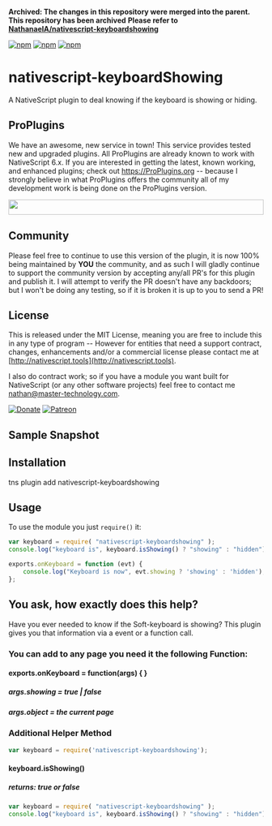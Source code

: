 **Archived: The changes in this repository were merged into the parent. This repository has been archived**
**Please refer to [NathanaelA/nativescript-keyboardshowing](https://github.com/NathanaelA/nativescript-keyboardshowing)**

[![npm](https://img.shields.io/npm/v/nativescript-keyboardshowing.svg)](https://www.npmjs.com/package/nativescript-keyboardshowing)
[![npm](https://img.shields.io/npm/l/nativescript-keyboardshowing.svg)](https://www.npmjs.com/package/nativescript-keyboardshowing)
[![npm](https://img.shields.io/npm/dt/nativescript-keyboardshowing.svg?label=npm%20d%2fls)](https://www.npmjs.com/package/nativescript-keyboardshowing)

# nativescript-keyboardShowing
A NativeScript plugin to deal knowing if the keyboard is showing or hiding.

## ProPlugins
We have an awesome, new service in town!   This service provides tested new and upgraded plugins.  All ProPlugins are already known to work with NativeScript 6.x.
If you are interested in getting the latest, known working, and enhanced plugins; check out <a href="https://proplugins.org">https://ProPlugins.org</a> -- because I strongly believe in what ProPlugins offers the community all of my development work is being done on the ProPlugins version.

<a href="https://proplugins.org"><img src="https://proplugins.org/logos/unmaintained.svg" height="30px" width="100%"></a>

## Community
Please feel free to continue to use this version of the plugin, it is now 100% being maintained by **YOU** the community, and as such
I will gladly continue to support the community version by accepting any/all PR's for this plugin and publish it.  I will attempt to verify the PR doesn't have any backdoors; but I won't be doing any testing, so if it is broken it is up to you to send a PR!

## License

This is released under the MIT License, meaning you are free to include this in any type of program -- However for entities that need a support contract, changes, enhancements and/or a commercial license please contact me at [http://nativescript.tools](http://nativescript.tools).

I also do contract work; so if you have a module you want built for NativeScript (or any other software projects) feel free to contact me [nathan@master-technology.com](mailto://nathan@master-technology.com).

[![Donate](https://img.shields.io/badge/Donate-PayPal-brightgreen.svg?style=plastic)](https://www.paypal.com/cgi-bin/webscr?cmd=_donations&business=HN8DDMWVGBNQL&lc=US&item_name=Nathanael%20Anderson&item_number=nativescript%2dkeyboardshowing&no_note=1&no_shipping=1&currency_code=USD&bn=PP%2dDonationsBF%3ax%3aNonHosted)
[![Patreon](https://img.shields.io/badge/Pledge-Patreon-brightgreen.svg?style=plastic)](https://www.patreon.com/NathanaelA)

## Sample Snapshot
 

## Installation 

tns plugin add nativescript-keyboardshowing  


## Usage

To use the module you just `require()` it:

 
```js
var keyboard = require( "nativescript-keyboardshowing" );
console.log("keyboard is", keyboard.isShowing() ? "showing" : "hidden");

exports.onKeyboard = function (evt) {
    console.log("Keyboard is now", evt.showing ? 'showing' : 'hidden');
};
```



## You ask, how exactly does this help?
Have you ever needed to know if the Soft-keyboard is showing?   This plugin gives you that information via a event or a function call.


### You can add to any page you need it the following Function:
#### exports.onKeyboard = function(args) { } 
##### args.showing = true | false
##### args.object = the current page


### Additional Helper Method

```js 
var keyboard = require('nativescript-keyboardshowing');
``` 

#### keyboard.isShowing()
##### returns: true or false 
```js
var keyboard = require( "nativescript-keyboardshowing" );
console.log("keyboard is", keyboard.isShowing() ? "showing" : "hidden");
```
 
